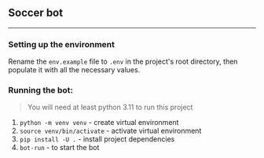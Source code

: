## Soccer bot

---

### Setting up the environment
Rename the `env.example` file to `.env` in the project's root directory, then populate it with all the necessary values.


### Running the bot:

> You will need at least python 3.11 to run this project
1. `python -m venv venv` - create virtual environment
2. `source venv/bin/activate` - activate virtual environment
3. `pip install -U .` - install project dependencies
4. `bot-run` - to start the bot
